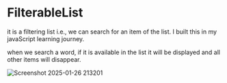 # FilterableList
it is a filtering list i.e., we can search for an item of the list. I built this in my javaScript learning journey.

when we search a word, if it is available in the list it will be displayed and all other items will disappear.

![Screenshot 2025-01-26 213201](https://github.com/user-attachments/assets/b7cfd04e-270a-47a5-b63b-541016c754fc)

